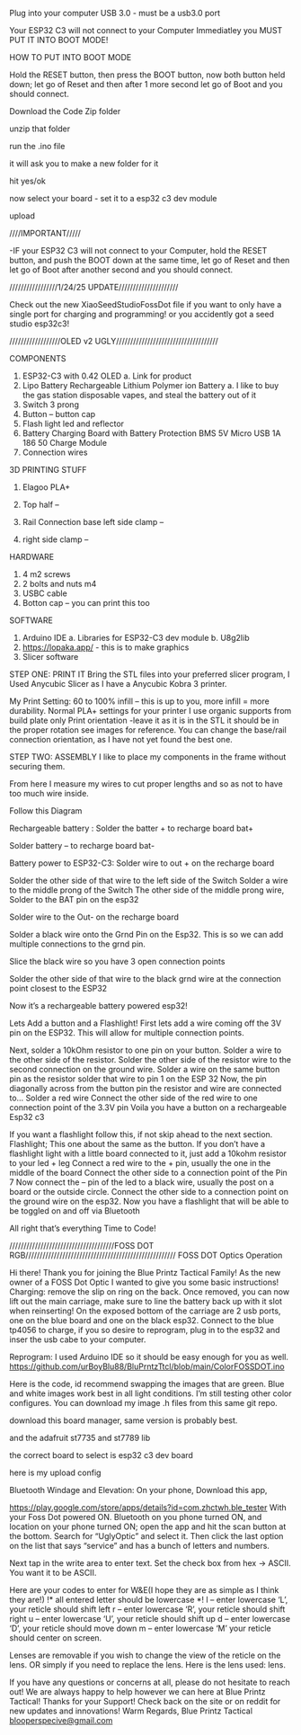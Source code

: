 



Plug into your computer USB 3.0 - must be a usb3.0 port

Your ESP32 C3 will not connect to your Computer Immediatley you MUST PUT IT INTO BOOT MODE!

HOW TO PUT INTO BOOT MODE

Hold the RESET button, then press the BOOT button, now both button held down; let go of Reset and then after 1 more second let go of Boot and you should connect.

Download the Code Zip folder

unzip that folder

run the .ino file

it will ask you to make a new folder for it

hit yes/ok

now select your board - set it to a esp32 c3 dev module

upload




////IMPORTANT/////

-IF your ESP32 C3 will not connect to your Computer, hold the RESET button, and push the BOOT down at the same time, let go of Reset and then let go of Boot after another second and you should connect.

/////////////////1/24/25 UPDATE/////////////////////

Check out the new XiaoSeedStudioFossDot file if you want to only have a single port for charging and programming! or you accidently got a seed studio esp32c3!



//////////////////OLED v2 UGLY////////////////////////////////////

COMPONENTS
1.	ESP32-C3 with 0.42 OLED
a.	Link for product
2.	Lipo Battery Rechargeable Lithium Polymer ion Battery 
a.	I like to buy the gas station disposable vapes, and steal the battery out of it
3.	Switch 3 prong
4.	Button – button cap
5.	Flash light led and reflector
6.	Battery Charging Board with Battery Protection BMS 5V Micro USB 1A 186 50 Charge Module
7.	Connection wires

3D PRINTING STUFF
1.	Elagoo PLA+
2.	Top half –
 
3.	Rail Connection base left side clamp –
 
4.	right side clamp –
 

HARDWARE
1.	4  m2 screws
2.	2 bolts and nuts m4
3.	USBC cable 
4.	Botton cap – you can print this too

SOFTWARE
1.	Arduino IDE
a.	Libraries for ESP32-C3 dev module
b.	U8g2lib
2.	https://lopaka.app/ - this is to make graphics 
3.	Slicer software
	


STEP ONE: PRINT IT
Bring the STL files into your preferred slicer program, I Used Anycubic Slicer as I have a Anycubic Kobra 3 printer. 

My Print Setting:
60 to 100% infill – this is up to you, more infill = more durability. 
Normal PLA+ settings for your printer
I use organic supports from build plate only
Print orientation 
-leave it as it is in the STL it should be in the proper rotation see images for reference. You can change the base/rail connection orientation, as I have not yet found the best one. 

 
STEP TWO: ASSEMBLY
I like to place my components in the frame without securing them. 

From here I measure my wires to cut proper lengths and so as not to have too much wire inside. 

Follow this Diagram  

Rechargeable battery :
Solder the batter + to recharge board bat+

Solder battery – to recharge board bat-

Battery power to ESP32-C3:
Solder wire to out + on the recharge board 

Solder the other side of that wire to the left side of the Switch
Solder a wire to the middle prong of the Switch
The other side of the middle prong wire, Solder to the BAT pin on the esp32 

Solder wire to the Out- on the recharge board

Solder a black wire onto the Grnd Pin on the Esp32. This is so we can add multiple connections to the grnd pin. 

Slice the black wire so you have 3 open connection points

Solder the other side of that wire to the black grnd wire at the connection point closest to the ESP32

Now it’s a rechargeable battery powered esp32!

Lets Add a button and a Flashlight!
First lets add a wire coming off the 3V pin on the ESP32. This will allow for multiple connection points.

Next, solder a 10kOhm resistor to one pin on your button. 
Solder a wire to the other side of the resistor.
Solder the other side of the resistor wire to the second connection on the ground wire. 
Solder a wire on the same button pin as the resistor
solder that wire to pin 1 on the ESP 32
Now, the pin diagonally across from the button pin the resistor and wire are connected to…
Solder a red wire
Connect the other side of the red wire to one connection point of the 3.3V pin
Voila you have a button on a rechargeable Esp32 c3

If you want a flashlight follow this, if not skip ahead to the next section.
Flashlight;
This one about the same as the button. If you don’t have a flashlight light with a little board connected to it, just add a 10kohm resistor to your led + leg
Connect a red wire to the + pin, usually the one in the middle of the board
Connect the other side to a connection point of the Pin 7
Now connect the – pin of the led to a black wire, usually the post on a board or the outside circle.
Connect the other side to a connection point on the ground wire on the esp32.
Now you have a flashlight that will be able to be toggled on and off via Bluetooth

All right that’s everything Time to Code!




/////////////////////////////////////FOSS DOT RGB/////////////////////////////////////////////////////
FOSS DOT Optics Operation
 
Hi there!
Thank you for joining the Blue Printz Tactical Family!
As the new owner of a FOSS Dot Optic I wanted to give you some basic instructions!
Charging: remove the slip on ring on the back. Once removed, you can now lift out the main carriage, make sure to line the battery back up with it slot when reinserting! On the exposed bottom of the carriage are 2 usb ports, one on the blue board and one on the black esp32. Connect to the blue tp4056 to charge, if you so desire to reprogram, plug in to the esp32 and inser the usb cabe to your computer. 

Reprogram:
I used Arduino IDE so it should be easy enough for you as well. 
https://github.com/urBoyBlu88/BluPrntzTtcl/blob/main/ColorFOSSDOT.ino

Here is the code, id recommend swapping the images that are green. Blue and white images work best in all light conditions. I’m still testing other color configures.
You can download my image .h files from this same git repo.

download this board manager, same version is probably best.
 











and the adafruit st7735 and st7789 lib
 


the correct board to select is esp32 c3 dev board
 
here is my upload config
 









Bluetooth Windage and Elevation:
On your phone, Download this app,

https://play.google.com/store/apps/details?id=com.zhctwh.ble_tester 
With your Foss Dot powered ON. Bluetooth on you phone turned ON, and location on your phone turned ON; open the app and hit the scan button at the bottom. Search for “UglyOptic” and select it. 
Then click the last option on the list that says “service” and has a bunch of letters and numbers.

Next tap in the write area to enter text. Set the check box from hex -> ASCII. You want it to be ASCII.
       





Here are your codes to enter for W&E(I hope they are as simple as I think they are!)
!* all entered letter should be lowercase *!
l – enter lowercase ‘L’, your reticle should shift left 
r – enter lowercase ‘R’, your reticle should shift right
u – enter lowercase ‘U’, your reticle should shift up
d – enter lowercase ‘D’, your reticle should move down
m – enter lowercase ‘M’ your reticle should center on screen. 

Lenses are removable if you wish to change the view of the reticle on the lens. OR simply if you need to replace the lens. Here is the lens used: lens.

If you have any questions or concerns at all, please do not hesitate to reach out! We are always happy to help however we can here at Blue Printz Tactical!
Thanks for your Support!
Check back on the site or on reddit for new updates and innovations!
Warm Regards,
Blue Printz Tactical
blooperspecive@gmail.com
   


